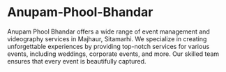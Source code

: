 # Anupam-Phool-Bhandar
Anupam Phool Bhandar offers a wide range of event management and videography services in Majhaur, Sitamarhi. We specialize in creating unforgettable experiences by providing top-notch services for various events, including weddings, corporate events, and more. Our skilled team ensures that every event is beautifully captured.
